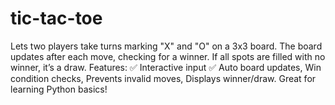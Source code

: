 # tic-tac-toe
Lets two players take turns marking "X" and "O" on a 3x3 board. The board updates after each move, checking for a winner. If all spots are filled with no winner, it’s a draw. Features: ✅ Interactive input ✅ Auto board updates,  Win condition checks, Prevents invalid moves, Displays winner/draw. Great for learning Python basics!
